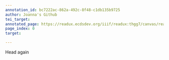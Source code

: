 ```yaml
---
annotation_id: bc7222ac-862a-492c-8f48-c1db135b9725
author: Joanna's Github
tei_target: 
annotated_page: https://readux.ecdsdev.org/iiif/readux:thgg7/canvas/readux:thgg7_00000001.jp2
page_index: 0
target: 

---
```

<p>Head again</p>